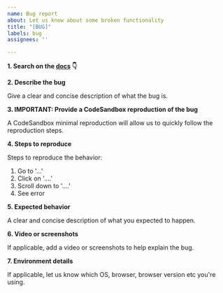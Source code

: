 ```yaml
---
name: Bug report
about: Let us know about some broken functionality
title: "[BUG]"
labels: bug
assignees: ''

---
```


**1. Search on the [docs](https://nextra.site/docs) 👇**

**2. Describe the bug**

Give a clear and concise description of what the bug is.

**3. IMPORTANT: Provide a CodeSandbox reproduction of the bug**

A CodeSandbox minimal reproduction will allow us to quickly follow the reproduction steps. 

**4. Steps to reproduce**

Steps to reproduce the behavior:
1. Go to '...'
2. Click on '....'
3. Scroll down to '....'
4. See error

**5. Expected behavior**

A clear and concise description of what you expected to happen.

**6. Video or screenshots**

If applicable, add a video or screenshots to help explain the bug.

**7. Environment details**

If applicable, let us know which OS, browser, browser version etc you're using.
